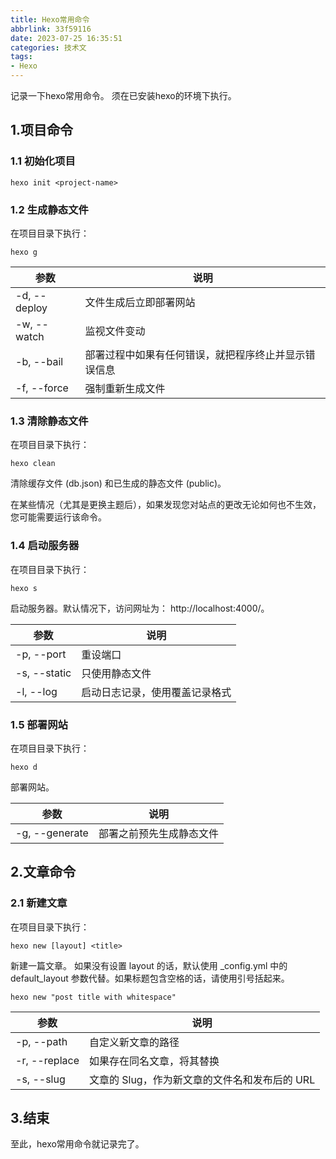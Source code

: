 ```yaml
---
title: Hexo常用命令
abbrlink: 33f59116
date: 2023-07-25 16:35:51
categories: 技术文
tags: 
- Hexo
---
```

记录一下hexo常用命令。
须在已安装hexo的环境下执行。

## 1.项目命令
### 1.1 初始化项目
```
hexo init <project-name>
```

### 1.2 生成静态文件
在项目目录下执行：
```
hexo g
```

| 参数 | 说明 |
| --- | --- |
| -d, --deploy | 文件生成后立即部署网站 |
| -w, --watch | 监视文件变动 |
| -b, --bail | 部署过程中如果有任何错误，就把程序终止并显示错误信息 |
| -f, --force | 强制重新生成文件 |

### 1.3 清除静态文件
在项目目录下执行：
```
hexo clean
```
清除缓存文件 (db.json) 和已生成的静态文件 (public)。

在某些情况（尤其是更换主题后），如果发现您对站点的更改无论如何也不生效，您可能需要运行该命令。

### 1.4 启动服务器
在项目目录下执行：
```
hexo s
```
启动服务器。默认情况下，访问网址为： http://localhost:4000/。

| 参数 | 说明 |
| --- | --- |
| -p, --port | 重设端口 |
| -s, --static | 只使用静态文件 |
| -l, --log | 启动日志记录，使用覆盖记录格式 |

### 1.5 部署网站
在项目目录下执行：
```
hexo d
```
部署网站。

| 参数 | 说明 |
| --- | --- |
| -g, --generate | 部署之前预先生成静态文件 |


## 2.文章命令
### 2.1 新建文章
在项目目录下执行：
```
hexo new [layout] <title>
```
新建一篇文章。
如果没有设置 layout 的话，默认使用 _config.yml 中的 default_layout 参数代替。如果标题包含空格的话，请使用引号括起来。
```
hexo new "post title with whitespace"
```

| 参数 | 说明 |
| --- | --- |
| -p, --path | 自定义新文章的路径 |
| -r, --replace | 如果存在同名文章，将其替换 |
| -s, --slug | 文章的 Slug，作为新文章的文件名和发布后的 URL |

## 3.结束
至此，hexo常用命令就记录完了。
